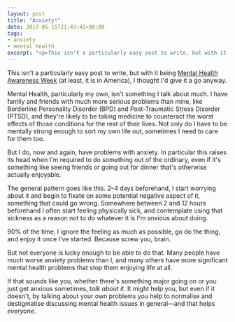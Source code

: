 ```yaml
---
layout: post
title: "Anxiety!"
date: 2017-05-15T21:43:41+00:00
tags:
- anxiety
- mental health
excerpt: "<p>This isn't a particularly easy post to write, but with it being <a href='https://www.mentalhealth.org.uk/campaigns/mental-health-awareness-week'>Mental Health Awareness Week</a> (at least, it is in America), I thought I'd give it a go anyway.</p><p>Mental Health, particularly my own, isn't something I talk about much. I have family and friends with much more serious problems than mine, like Borderline Personality Disorder (BPD) and Post-Traumatic Stress Disorder (PTSD), and they're likely to be taking medicine to counteract the worst effects of those conditions for the rest of their lives. Not only do I have to be mentally strong enough to sort my own life out, sometimes I need to care for them too.</p><p>But I do, now and again, have problems with anxiety. In particular this raises its head when I'm required to do something out of the ordinary, even if it's something like seeing friends or going out for dinner that's otherwise actually enjoyable.</p>"
---
```


This isn't a particularly easy post to write, but with it being [Mental Health Awareness Week](https://www.mentalhealth.org.uk/campaigns/mental-health-awareness-week) (at least, it is in America), I thought I'd give it a go anyway.

Mental Health, particularly my own, isn't something I talk about much. I have family and friends with much more serious problems than mine, like Borderline Personality Disorder (BPD) and Post-Traumatic Stress Disorder (PTSD), and they're likely to be taking medicine to counteract the worst effects of those conditions for the rest of their lives. Not only do I have to be mentally strong enough to sort my own life out, sometimes I need to care for them too.

But I do, now and again, have problems with anxiety. In particular this raises its head when I'm required to do something out of the ordinary, even if it's something like seeing friends or going out for dinner that's otherwise actually enjoyable.

The general pattern goes like this. 2&ndash;4 days beforehand, I start worrying about it and begin to fixate on some potential negative aspect of it, something that could go wrong. Somewhere between 2 and 12 hours beforehand I often start feeling physically sick, and contemplate using that sickness as a reason not to do whatever it is I'm anxious about doing.

90% of the time, I ignore the feeling as much as possible, go do the thing, and enjoy it once I've started. Because screw you, brain.

But not everyone is lucky enough to be able to do that. Many people have much worse anxiety problems than I, and many others have more significant mental health problems that stop them enjoying life at all.

If that sounds like you, whether there's something major going on or you just get anxious sometimes, *talk about it*. It might help you, but even if it doesn't, by talking about your own problems you help to normalise and destigmatise discussing mental health issues in general&mdash;and that helps *everyone*.
